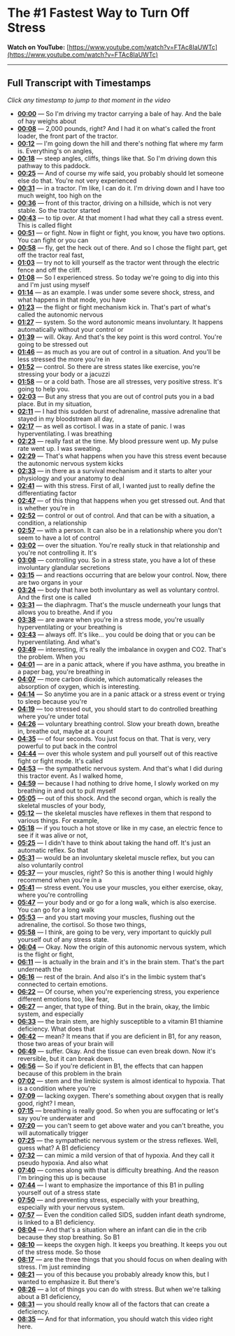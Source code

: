 # The #1 Fastest Way to Turn Off Stress

**Watch on YouTube:** [https://www.youtube.com/watch?v=FTAc8IaUWTc](https://www.youtube.com/watch?v=FTAc8IaUWTc)

---

## Full Transcript with Timestamps

*Click any timestamp to jump to that moment in the video*

- **[00:00](https://www.youtube.com/watch?v=FTAc8IaUWTc&t=0s)** — So I'm driving my tractor carrying a bale of hay. And the bale of hay weighs about
- **[00:08](https://www.youtube.com/watch?v=FTAc8IaUWTc&t=8s)** — 2,000 pounds, right? And I had it on what's called the front loader, the front part of the tractor.
- **[00:12](https://www.youtube.com/watch?v=FTAc8IaUWTc&t=12s)** — I'm going down the hill and there's nothing flat where my farm is. Everything's on angles,
- **[00:18](https://www.youtube.com/watch?v=FTAc8IaUWTc&t=18s)** — steep angles, cliffs, things like that. So I'm driving down this pathway to this paddock.
- **[00:25](https://www.youtube.com/watch?v=FTAc8IaUWTc&t=25s)** — And of course my wife said, you probably should let someone else do that. You're not very experienced
- **[00:31](https://www.youtube.com/watch?v=FTAc8IaUWTc&t=31s)** — in a tractor. I'm like, I can do it. I'm driving down and I have too much weight, too high on the
- **[00:36](https://www.youtube.com/watch?v=FTAc8IaUWTc&t=36s)** — front of this tractor, driving on a hillside, which is not very stable. So the tractor started
- **[00:43](https://www.youtube.com/watch?v=FTAc8IaUWTc&t=43s)** — to tip over. At that moment I had what they call a stress event. This is called flight
- **[00:51](https://www.youtube.com/watch?v=FTAc8IaUWTc&t=51s)** — or fight. Now in flight or fight, you know, you have two options. You can fight or you can
- **[00:58](https://www.youtube.com/watch?v=FTAc8IaUWTc&t=58s)** — fly, get the heck out of there. And so I chose the flight part, get off the tractor real fast,
- **[01:03](https://www.youtube.com/watch?v=FTAc8IaUWTc&t=63s)** — try not to kill yourself as the tractor went through the electric fence and off the cliff.
- **[01:08](https://www.youtube.com/watch?v=FTAc8IaUWTc&t=68s)** — So I experienced stress. So today we're going to dig into this and I'm just using myself
- **[01:14](https://www.youtube.com/watch?v=FTAc8IaUWTc&t=74s)** — as an example. I was under some severe shock, stress, and what happens in that mode, you have
- **[01:23](https://www.youtube.com/watch?v=FTAc8IaUWTc&t=83s)** — the flight or fight mechanism kick in. That's part of what's called the autonomic nervous
- **[01:27](https://www.youtube.com/watch?v=FTAc8IaUWTc&t=87s)** — system. So the word autonomic means involuntary. It happens automatically without your control or
- **[01:39](https://www.youtube.com/watch?v=FTAc8IaUWTc&t=99s)** — will. Okay. And that's the key point is this word control. You're going to be stressed out
- **[01:46](https://www.youtube.com/watch?v=FTAc8IaUWTc&t=106s)** — as much as you are out of control in a situation. And you'll be less stressed the more you're in
- **[01:52](https://www.youtube.com/watch?v=FTAc8IaUWTc&t=112s)** — control. So there are stress states like exercise, you're stressing your body or a jacuzzi
- **[01:58](https://www.youtube.com/watch?v=FTAc8IaUWTc&t=118s)** — or a cold bath. Those are all stresses, very positive stress. It's going to help you.
- **[02:03](https://www.youtube.com/watch?v=FTAc8IaUWTc&t=123s)** — But any stress that you are out of control puts you in a bad place. But in my situation,
- **[02:11](https://www.youtube.com/watch?v=FTAc8IaUWTc&t=131s)** — I had this sudden burst of adrenaline, massive adrenaline that stayed in my bloodstream all day,
- **[02:17](https://www.youtube.com/watch?v=FTAc8IaUWTc&t=137s)** — as well as cortisol. I was in a state of panic. I was hyperventilating. I was breathing
- **[02:23](https://www.youtube.com/watch?v=FTAc8IaUWTc&t=143s)** — really fast at the time. My blood pressure went up. My pulse rate went up. I was sweating.
- **[02:29](https://www.youtube.com/watch?v=FTAc8IaUWTc&t=149s)** — That's what happens when you have this stress event because the autonomic nervous system kicks
- **[02:33](https://www.youtube.com/watch?v=FTAc8IaUWTc&t=153s)** — in there as a survival mechanism and it starts to alter your physiology and your anatomy to deal
- **[02:41](https://www.youtube.com/watch?v=FTAc8IaUWTc&t=161s)** — with this stress. First of all, I wanted just to really define the differentiating factor
- **[02:47](https://www.youtube.com/watch?v=FTAc8IaUWTc&t=167s)** — of this thing that happens when you get stressed out. And that is whether you're in
- **[02:52](https://www.youtube.com/watch?v=FTAc8IaUWTc&t=172s)** — control or out of control. And that can be with a situation, a condition, a relationship
- **[02:57](https://www.youtube.com/watch?v=FTAc8IaUWTc&t=177s)** — with a person. It can also be in a relationship where you don't seem to have a lot of control
- **[03:02](https://www.youtube.com/watch?v=FTAc8IaUWTc&t=182s)** — over the situation. You're really stuck in that relationship and you're not controlling it. It's
- **[03:08](https://www.youtube.com/watch?v=FTAc8IaUWTc&t=188s)** — controlling you. So in a stress state, you have a lot of these involuntary glandular secretions
- **[03:15](https://www.youtube.com/watch?v=FTAc8IaUWTc&t=195s)** — and reactions occurring that are below your control. Now, there are two organs in your
- **[03:24](https://www.youtube.com/watch?v=FTAc8IaUWTc&t=204s)** — body that have both involuntary as well as voluntary control. And the first one is called
- **[03:31](https://www.youtube.com/watch?v=FTAc8IaUWTc&t=211s)** — the diaphragm. That's the muscle underneath your lungs that allows you to breathe. And if you
- **[03:38](https://www.youtube.com/watch?v=FTAc8IaUWTc&t=218s)** — are aware when you're in a stress mode, you're usually hyperventilating or your breathing is
- **[03:43](https://www.youtube.com/watch?v=FTAc8IaUWTc&t=223s)** — always off. It's like... you could be doing that or you can be hyperventilating. And what's
- **[03:49](https://www.youtube.com/watch?v=FTAc8IaUWTc&t=229s)** — interesting, it's really the imbalance in oxygen and CO2. That's the problem. When you
- **[04:01](https://www.youtube.com/watch?v=FTAc8IaUWTc&t=241s)** — are in a panic attack, where if you have asthma, you breathe in a paper bag, you're breathing in
- **[04:07](https://www.youtube.com/watch?v=FTAc8IaUWTc&t=247s)** — more carbon dioxide, which automatically releases the absorption of oxygen, which is interesting.
- **[04:14](https://www.youtube.com/watch?v=FTAc8IaUWTc&t=254s)** — So anytime you are in a panic attack or a stress event or trying to sleep because you're
- **[04:19](https://www.youtube.com/watch?v=FTAc8IaUWTc&t=259s)** — too stressed out, you should start to do controlled breathing where you're under total
- **[04:26](https://www.youtube.com/watch?v=FTAc8IaUWTc&t=266s)** — voluntary breathing control. Slow your breath down, breathe in, breathe out, maybe at a count
- **[04:35](https://www.youtube.com/watch?v=FTAc8IaUWTc&t=275s)** — of four seconds. You just focus on that. That is very, very powerful to put back in the control
- **[04:44](https://www.youtube.com/watch?v=FTAc8IaUWTc&t=284s)** — over this whole system and pull yourself out of this reactive fight or fight mode. It's called
- **[04:53](https://www.youtube.com/watch?v=FTAc8IaUWTc&t=293s)** — the sympathetic nervous system. And that's what I did during this tractor event. As I walked home,
- **[04:59](https://www.youtube.com/watch?v=FTAc8IaUWTc&t=299s)** — because I had nothing to drive home, I slowly worked on my breathing in and out to pull myself
- **[05:05](https://www.youtube.com/watch?v=FTAc8IaUWTc&t=305s)** — out of this shock. And the second organ, which is really the skeletal muscles of your body,
- **[05:12](https://www.youtube.com/watch?v=FTAc8IaUWTc&t=312s)** — the skeletal muscles have reflexes in them that respond to various things. For example,
- **[05:18](https://www.youtube.com/watch?v=FTAc8IaUWTc&t=318s)** — if you touch a hot stove or like in my case, an electric fence to see if it was alive or not,
- **[05:25](https://www.youtube.com/watch?v=FTAc8IaUWTc&t=325s)** — I didn't have to think about taking the hand off. It's just an automatic reflex. So that
- **[05:31](https://www.youtube.com/watch?v=FTAc8IaUWTc&t=331s)** — would be an involuntary skeletal muscle reflex, but you can also voluntarily control
- **[05:37](https://www.youtube.com/watch?v=FTAc8IaUWTc&t=337s)** — your muscles, right? So this is another thing I would highly recommend when you're in a
- **[05:41](https://www.youtube.com/watch?v=FTAc8IaUWTc&t=341s)** — stress event. You use your muscles, you either exercise, okay, where you're controlling
- **[05:47](https://www.youtube.com/watch?v=FTAc8IaUWTc&t=347s)** — your body and or go for a long walk, which is also exercise. You can go for a long walk
- **[05:53](https://www.youtube.com/watch?v=FTAc8IaUWTc&t=353s)** — and you start moving your muscles, flushing out the adrenaline, the cortisol. So those two things,
- **[05:58](https://www.youtube.com/watch?v=FTAc8IaUWTc&t=358s)** — I think, are going to be very, very important to quickly pull yourself out of any stress state.
- **[06:04](https://www.youtube.com/watch?v=FTAc8IaUWTc&t=364s)** — Okay. Now the origin of this autonomic nervous system, which is the flight or fight,
- **[06:11](https://www.youtube.com/watch?v=FTAc8IaUWTc&t=371s)** — is actually in the brain and it's in the brain stem. That's the part underneath the
- **[06:16](https://www.youtube.com/watch?v=FTAc8IaUWTc&t=376s)** — rest of the brain. And also it's in the limbic system that's connected to certain emotions.
- **[06:22](https://www.youtube.com/watch?v=FTAc8IaUWTc&t=382s)** — Of course, when you're experiencing stress, you experience different emotions too, like fear,
- **[06:27](https://www.youtube.com/watch?v=FTAc8IaUWTc&t=387s)** — anger, that type of thing. But in the brain, okay, the limbic system, and especially
- **[06:33](https://www.youtube.com/watch?v=FTAc8IaUWTc&t=393s)** — the brain stem, are highly susceptible to a vitamin B1 thiamine deficiency. What does that
- **[06:42](https://www.youtube.com/watch?v=FTAc8IaUWTc&t=402s)** — mean? It means that if you are deficient in B1, for any reason, those two areas of your brain will
- **[06:49](https://www.youtube.com/watch?v=FTAc8IaUWTc&t=409s)** — suffer. Okay. And the tissue can even break down. Now it's reversible, but it can break down.
- **[06:56](https://www.youtube.com/watch?v=FTAc8IaUWTc&t=416s)** — So if you're deficient in B1, the effects that can happen because of this problem in the brain
- **[07:02](https://www.youtube.com/watch?v=FTAc8IaUWTc&t=422s)** — stem and the limbic system is almost identical to hypoxia. That is a condition where you're
- **[07:09](https://www.youtube.com/watch?v=FTAc8IaUWTc&t=429s)** — lacking oxygen. There's something about oxygen that is really good, right? I mean,
- **[07:15](https://www.youtube.com/watch?v=FTAc8IaUWTc&t=435s)** — breathing is really good. So when you are suffocating or let's say you're underwater and
- **[07:20](https://www.youtube.com/watch?v=FTAc8IaUWTc&t=440s)** — you can't seem to get above water and you can't breathe, you will automatically trigger
- **[07:25](https://www.youtube.com/watch?v=FTAc8IaUWTc&t=445s)** — the sympathetic nervous system or the stress reflexes. Well, guess what? A B1 deficiency
- **[07:32](https://www.youtube.com/watch?v=FTAc8IaUWTc&t=452s)** — can mimic a mild version of that of hypoxia. And they call it pseudo hypoxia. And also what
- **[07:40](https://www.youtube.com/watch?v=FTAc8IaUWTc&t=460s)** — comes along with that is difficulty breathing. And the reason I'm bringing this up is because
- **[07:44](https://www.youtube.com/watch?v=FTAc8IaUWTc&t=464s)** — I want to emphasize the importance of this B1 in pulling yourself out of a stress state
- **[07:50](https://www.youtube.com/watch?v=FTAc8IaUWTc&t=470s)** — and preventing stress, especially with your breathing, especially with your nervous system.
- **[07:57](https://www.youtube.com/watch?v=FTAc8IaUWTc&t=477s)** — Even the condition called SIDS, sudden infant death syndrome, is linked to a B1 deficiency.
- **[08:04](https://www.youtube.com/watch?v=FTAc8IaUWTc&t=484s)** — And that's a situation where an infant can die in the crib because they stop breathing. So B1
- **[08:10](https://www.youtube.com/watch?v=FTAc8IaUWTc&t=490s)** — keeps the oxygen high. It keeps you breathing. It keeps you out of the stress mode. So those
- **[08:17](https://www.youtube.com/watch?v=FTAc8IaUWTc&t=497s)** — are the three things that you should focus on when dealing with stress. I'm just reminding
- **[08:21](https://www.youtube.com/watch?v=FTAc8IaUWTc&t=501s)** — you of this because you probably already know this, but I wanted to emphasize it. But there's
- **[08:26](https://www.youtube.com/watch?v=FTAc8IaUWTc&t=506s)** — a lot of things you can do with stress. But when we're talking about a B1 deficiency,
- **[08:31](https://www.youtube.com/watch?v=FTAc8IaUWTc&t=511s)** — you should really know all of the factors that can create a deficiency.
- **[08:35](https://www.youtube.com/watch?v=FTAc8IaUWTc&t=515s)** — And for that information, you should watch this video right here.
